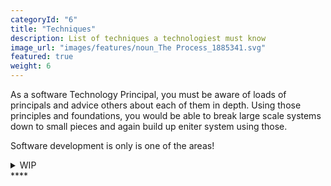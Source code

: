 ```yaml
---
categoryId: "6"
title: "Techniques"
description: List of techniques a technologiest must know
image_url: "images/features/noun_The Process_1885341.svg"
featured: true
weight: 6
---
```


As a software Technology Principal, you must be aware of loads of principals and advice others about each of them in depth.
Using those principles and foundations, you would be able to break large scale systems down to small pieces and again build up eniter system using those.

Software development is only is one of the areas!

<details>
<summary>WIP</summary>
<pre> 

`Title`:

  1. A
  2.  B
     * b-1
     * b-2
  3.  C


</pre>
</details>
****